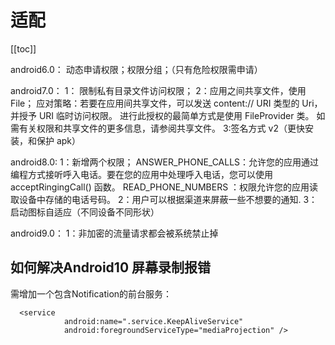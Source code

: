# 适配

[[toc]]

android6.0：
动态申请权限；权限分组；（只有危险权限需申请）

android7.0：
1： 限制私有目录文件访问权限；
2：应用之间共享文件，使用 File；
应对策略：若要在应用间共享文件，可以发送 content:// URI 类型的 Uri，并授予 URI 临时访问权限。 进行此授权的最简单方式是使用 FileProvider 类。 如需有关权限和共享文件的更多信息，请参阅共享文件。
3:签名方式 v2（更快安装，和保护 apk）

android8.0:
1：新增两个权限；
ANSWER_PHONE_CALLS：允许您的应用通过编程方式接听呼入电话。要在您的应用中处理呼入电话，您可以使用 acceptRingingCall() 函数。
READ_PHONE_NUMBERS ：权限允许您的应用读取设备中存储的电话号码。
2：用户可以根据渠道来屏蔽一些不想要的通知.
3：启动图标自适应（不同设备不同形状）

android9.0：
1：非加密的流量请求都会被系统禁止掉
## 如何解决Android10 屏幕录制报错
需增加一个包含Notification的前台服务：
```
  <service
            android:name=".service.KeepAliveService"
            android:foregroundServiceType="mediaProjection" />
```